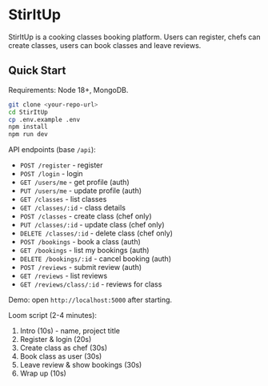 # StirItUp

StirItUp is a cooking classes booking platform. Users can register, chefs can create classes, users can book classes and leave reviews.

## Quick Start

Requirements: Node 18+, MongoDB.

```bash
git clone <your-repo-url>
cd StirItUp
cp .env.example .env
npm install
npm run dev
```

API endpoints (base `/api`):

- `POST /register` - register
- `POST /login` - login
- `GET /users/me` - get profile (auth)
- `PUT /users/me` - update profile (auth)
- `GET /classes` - list classes
- `GET /classes/:id` - class details
- `POST /classes` - create class (chef only)
- `PUT /classes/:id` - update class (chef only)
- `DELETE /classes/:id` - delete class (chef only)
- `POST /bookings` - book a class (auth)
- `GET /bookings` - list my bookings (auth)
- `DELETE /bookings/:id` - cancel booking (auth)
- `POST /reviews` - submit review (auth)
- `GET /reviews` - list reviews
- `GET /reviews/class/:id` - reviews for class

Demo: open `http://localhost:5000` after starting.

Loom script (2-4 minutes):
1. Intro (10s) - name, project title
2. Register & login (20s)
3. Create class as chef (30s)
4. Book class as user (30s)
5. Leave review & show bookings (30s)
6. Wrap up (10s)


